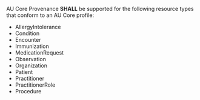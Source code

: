 
AU Core Provenance **SHALL** be supported for the following resource types that conform to an AU Core profile: 
<ul id="prov-white-list">
<li>AllergyIntolerance</li>
<li>Condition</li>
<li>Encounter</li>
<li>Immunization</li>
<li>MedicationRequest</li>
<li>Observation</li>
<li>Organization</li>
<li>Patient</li>
<li>Practitioner</li>
<li>PractitionerRole</li>
<li>Procedure</li>
</ul>